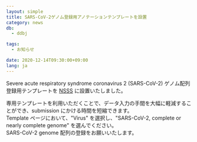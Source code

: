 ```yaml
---
layout: simple
title: SARS-CoV-2ゲノム登録用アノテーションテンプレートを設置
category: news
db:
  - ddbj

tags:
  - お知らせ

date: 2020-12-14T09:30:00+09:00
lang: ja
---
```


Severe acute respiratory syndrome coronavirus 2 (SARS-CoV-2) ゲノム配列登録用テンプレートを [NSSS](/ddbj/websub.html) に設置いたしました。

専用テンプレートを利用いただくことで、データ入力の手間を大幅に軽減することができ、submission にかける時間を短縮できます。    
Template ページにおいて、"Virus" を選択し、"SARS-CoV-2, complete or nearly complete genome" を選んでください。    
SARS-CoV-2 genome 配列の登録をお願いいたします。